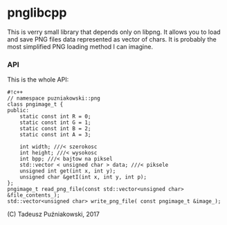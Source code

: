 # pnglibcpp

This is verry small library that depends only on libpng. It allows you
to load and save PNG files data represented as vector of chars. It is
probably the most simplified PNG loading method I can imagine.

### API ###
This is the whole API:

```
#!c++
// namespace puzniakowski::png
class pngimage_t {
public:
    static const int R = 0;
    static const int G = 1;
    static const int B = 2;
    static const int A = 3;

    int width; ///< szerokosc
    int height; ///< wysokosc
    int bpp; ///< bajtow na piksel
    std::vector < unsigned char > data; ///< piksele
    unsigned int get(int x, int y);
    unsigned char &getI(int x, int y, int p);
};
pngimage_t read_png_file(const std::vector<unsigned char> &file_contents_);
std::vector<unsigned char> write_png_file( const pngimage_t &image_);
```

(C) Tadeusz Puźniakowski, 2017
